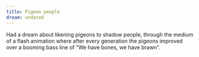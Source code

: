 ```yaml
---
title: Pigeon people
dream: undated
---
```


Had a dream about likening pigeons to shadow people, through the medium of a flash animation where after every generation the pigeons improved over a booming bass line of "We have bones, we have brawn".